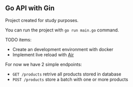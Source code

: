 ## Go API with Gin

Project created for study purposes.

You can run the project with `go run main.go` command.

TODO items:
* Create an development environment with docker
* Implement live reload with [Air](https://github.com/cosmtrek/air)

For now we have 2 simple endpoints:
* `GET /products` retrive all products stored in database
* `POST /products` store a batch with one or more products
